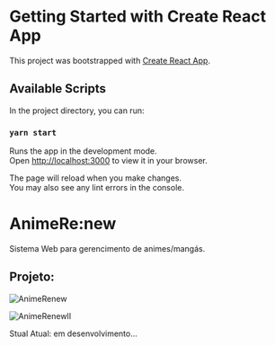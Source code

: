 # Getting Started with Create React App

This project was bootstrapped with [Create React App](https://github.com/facebook/create-react-app).

## Available Scripts

In the project directory, you can run:

### `yarn start`

Runs the app in the development mode.\
Open [http://localhost:3000](http://localhost:3000) to view it in your browser.

The page will reload when you make changes.\
You may also see any lint errors in the console.

# AnimeRe:new

Sistema Web para gerencimento de animes/mangás.

## Projeto:

![AnimeRenew](https://github.com/Henrry-Maximo/AnimeRenew/assets/99754637/b084fd9b-eebf-45eb-9907-777faeb61c4b)

![AnimeRenewII](https://github.com/Henrry-Maximo/AnimeRenew/assets/99754637/3891441f-cf50-4928-9b5b-da93f2bdddf6)


Stual Atual: em desenvolvimento...
